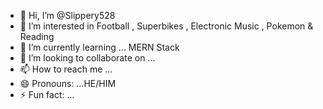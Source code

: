 - 👋 Hi, I’m @Slippery528
- 👀 I’m interested in Football , Superbikes , Electronic Music , Pokemon & Reading
- 🌱 I’m currently learning ... MERN Stack 
- 💞️ I’m looking to collaborate on ...
- 📫 How to reach me ... 
- 😄 Pronouns: ...HE/HIM
- ⚡ Fun fact: ...

<!---
Slippery528/Slippery528 is a ✨ special ✨ repository because its `README.md` (this file) appears on your GitHub profile.
You can click the Preview link to take a look at your changes.
--->
